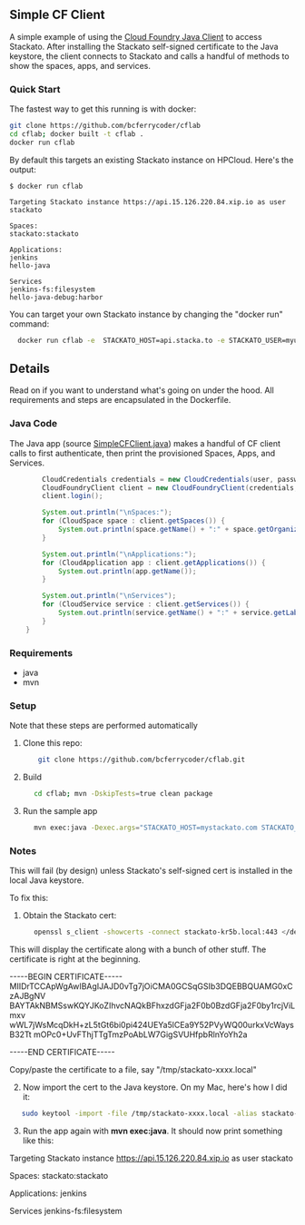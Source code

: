 ## Simple CF Client

A simple example of using the [Cloud Foundry Java Client](https://github.com/cloudfoundry/cf-java-client) to access Stackato. 
After installing the Stackato self-signed certificate to the Java keystore, the client connects to Stackato and calls a handful 
of methods to show the spaces, apps, and services.


### Quick Start

The fastest way to get this running is with docker:

```bash
git clone https://github.com/bcferrycoder/cflab  
cd cflab; docker built -t cflab .
docker run cflab
```
By default this targets an existing Stackato instance on HPCloud. Here's the output:

```
$ docker run cflab

Targeting Stackato instance https://api.15.126.220.84.xip.io as user stackato

Spaces:
stackato:stackato

Applications:
jenkins
hello-java

Services
jenkins-fs:filesystem
hello-java-debug:harbor

```


You can target your own Stackato instance by changing the "docker run" command:

```bash
  docker run cflab -e  STACKATO_HOST=api.stacka.to -e STACKATO_USER=myusername -e STACKATO_PW=mypw
```

## Details

Read on if you want to understand what's going on under the hood. All requirements and steps are 
encapsulated in the Dockerfile.



### Java Code

The Java app (source [SimpleCFClient.java](https://github.com/bcferrycoder/cflab/blob/master/src/main/java/com/bcferrycoder/cflab/SimpleCFClient.java)) 
makes a handful of CF client calls to first authenticate, then print the provisioned Spaces, Apps, and Services.


```java
        CloudCredentials credentials = new CloudCredentials(user, password);
        CloudFoundryClient client = new CloudFoundryClient(credentials, getTargetURL(target));
        client.login();

        System.out.println("\nSpaces:");
        for (CloudSpace space : client.getSpaces()) {
            System.out.println(space.getName() + ":" + space.getOrganization().getName());
        }

        System.out.println("\nApplications:");
        for (CloudApplication app : client.getApplications()) {
            System.out.println(app.getName());
        }

        System.out.println("\nServices");
        for (CloudService service : client.getServices()) {
            System.out.println(service.getName() + ":" + service.getLabel());
        }
    }
```

### Requirements

  * java
  * mvn


### Setup
  
Note that these steps are performed automatically 

1. Clone this repo:

```bash
       git clone https://github.com/bcferrycoder/cflab.git
```

2. Build

```bash
      cd cflab; mvn -DskipTests=true clean package
```

3. Run the sample app

```bash
      mvn exec:java -Dexec.args="STACKATO_HOST=mystackato.com STACKATO_USER=myuser STACKATO_PW=mypw"
```

### Notes

This will fail (by design) unless Stackato's self-signed cert is installed in the local Java keystore.

To fix this:

1. Obtain the Stackato cert:

```bash
      openssl s_client -showcerts -connect stackato-kr5b.local:443 </dev/null
```

This will display the certificate along with a bunch of other
stuff. The certificate is right at the beginning.

-----BEGIN CERTIFICATE-----
MIIDrTCCApWgAwIBAgIJAJD0vTg7jOiCMA0GCSqGSIb3DQEBBQUAMG0xCzAJBgNV
BAYTAkNBMSswKQYJKoZIhvcNAQkBFhxzdGFja2F0b0BzdGFja2F0by1rcjViLmxv
wWL7jWsMcqDkH+zL5tGt6bi0pi424UEYa5lCEa9Y52PVyWQ00urkxVcWaysB32Tt
mOPc0+UvFThjTTgTmzPoAbLW7GigSVUHfpbRlnYoYh2a

-----END CERTIFICATE-----

Copy/paste the certificate to a file, say "/tmp/stackato-xxxx.local"

2. Now import the cert to the Java keystore. On my Mac, here's how I did it:

```bash
   sudo keytool -import -file /tmp/stackato-xxxx.local -alias stackato-xxxx -storepass changeit -keystore /System/Library/Frameworks/JavaVM.framework/Home/lib/security/cacerts
```


3. Run the app again with **mvn exec:java**.  It should now print something like this:

Targeting Stackato instance https://api.15.126.220.84.xip.io as user stackato

 Spaces:
 stackato:stackato

 Applications:
 jenkins

 Services
 jenkins-fs:filesystem


